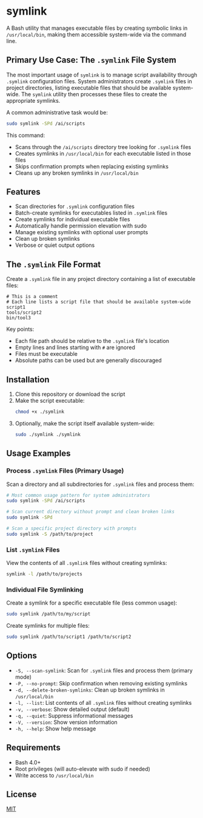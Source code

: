 # symlink

A Bash utility that manages executable files by creating symbolic links in `/usr/local/bin`, making them accessible system-wide via the command line.

## Primary Use Case: The `.symlink` File System

The most important usage of `symlink` is to manage script availability through `.symlink` configuration files. System administrators create `.symlink` files in project directories, listing executable files that should be available system-wide. The `symlink` utility then processes these files to create the appropriate symlinks.

A common administrative task would be:

```bash
sudo symlink -SPd /ai/scripts
```

This command:
- Scans through the `/ai/scripts` directory tree looking for `.symlink` files
- Creates symlinks in `/usr/local/bin` for each executable listed in those files
- Skips confirmation prompts when replacing existing symlinks
- Cleans up any broken symlinks in `/usr/local/bin`

## Features

- Scan directories for `.symlink` configuration files
- Batch-create symlinks for executables listed in `.symlink` files
- Create symlinks for individual executable files
- Automatically handle permission elevation with sudo
- Manage existing symlinks with optional user prompts
- Clean up broken symlinks
- Verbose or quiet output options

## The `.symlink` File Format

Create a `.symlink` file in any project directory containing a list of executable files:

```
# This is a comment
# Each line lists a script file that should be available system-wide
script1
tools/script2
bin/tool3
```

Key points:
- Each file path should be relative to the `.symlink` file's location
- Empty lines and lines starting with `#` are ignored
- Files must be executable
- Absolute paths can be used but are generally discouraged

## Installation

1. Clone this repository or download the script
2. Make the script executable:
   ```bash
   chmod +x ./symlink
   ```
3. Optionally, make the script itself available system-wide:
   ```bash
   sudo ./symlink ./symlink
   ```

## Usage Examples

### Process `.symlink` Files (Primary Usage)

Scan a directory and all subdirectories for `.symlink` files and process them:

```bash
# Most common usage pattern for system administrators
sudo symlink -SPd /ai/scripts

# Scan current directory without prompt and clean broken links
sudo symlink -SPd

# Scan a specific project directory with prompts
sudo symlink -S /path/to/project
```

### List `.symlink` Files

View the contents of all `.symlink` files without creating symlinks:

```bash
symlink -l /path/to/projects
```

### Individual File Symlinking

Create a symlink for a specific executable file (less common usage):

```bash
sudo symlink /path/to/my/script
```

Create symlinks for multiple files:

```bash
sudo symlink /path/to/script1 /path/to/script2
```

## Options

- `-S, --scan-symlink`: Scan for `.symlink` files and process them (primary mode)
- `-P, --no-prompt`: Skip confirmation when removing existing symlinks
- `-d, --delete-broken-symlinks`: Clean up broken symlinks in `/usr/local/bin`
- `-l, --list`: List contents of all `.symlink` files without creating symlinks
- `-v, --verbose`: Show detailed output (default)
- `-q, --quiet`: Suppress informational messages
- `-V, --version`: Show version information
- `-h, --help`: Show help message

## Requirements

- Bash 4.0+
- Root privileges (will auto-elevate with sudo if needed)
- Write access to `/usr/local/bin`

## License

[MIT](LICENSE)